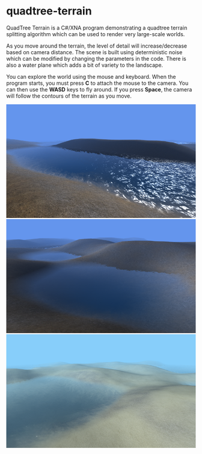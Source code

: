 # quadtree-terrain
QuadTree Terrain is a C#/XNA program demonstrating a quadtree terrain splitting algorithm which can be used to render very large-scale worlds.

As you move around the terrain, the level of detail will increase/decrease based on camera distance. The scene is built using deterministic noise which can be modified by changing the parameters in the code. There is also a water plane which adds a bit of variety to the landscape.

You can explore the world using the mouse and keyboard. When the program starts, you must press **C** to attach the mouse to the camera. You can then use the **WASD** keys to fly around. If you press **Space**, the camera will follow the contours of the terrain as you move.

![Sunlight reflecting off the scene](https://raw.githubusercontent.com/george7378/quadtree-terrain/master/_img/1.png)
![Some calm lakes](https://raw.githubusercontent.com/george7378/quadtree-terrain/master/_img/2.png)
![Naked terrain](https://raw.githubusercontent.com/george7378/quadtree-terrain/master/_img/3.png)
